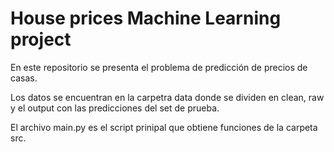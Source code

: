 # House prices Machine Learning project

En este repositorio se presenta el problema de predicción de precios de casas.

Los datos se encuentran en la carpetra data donde se dividen en clean, raw y el output con las predicciones del set de prueba.

El archivo main.py es el script prinipal que obtiene funciones de la carpeta src.